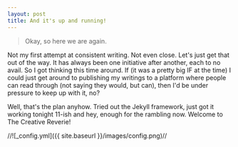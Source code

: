 ```yaml
---
layout: post
title: And it's up and running!
---
```


> <span class="quote"> Okay, so here we are again. </span>

Not my first attempt at consistent writing. Not even close. Let's just get that out of the way. It has always been one initiative after another, each to no avail. So I got thinking this time around. If (it was a pretty big IF at the time) I could just get around to publishing my writings to a platform where people can read through (not saying they would, but can), then I'd be under pressure to keep up with it, no?

Well, that's the plan anyhow. Tried out the Jekyll framework, just got it working tonight 11-ish and hey, enough for the rambling now. Welcome to The Creative Reverie!

//![_config.yml]({{ site.baseurl }}/images/config.png)//
